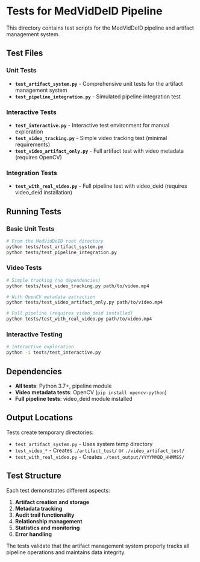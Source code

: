 # Tests for MedVidDeID Pipeline

This directory contains test scripts for the MedVidDeID pipeline and artifact management system.

## Test Files

### Unit Tests
- **`test_artifact_system.py`** - Comprehensive unit tests for the artifact management system
- **`test_pipeline_integration.py`** - Simulated pipeline integration test

### Interactive Tests
- **`test_interactive.py`** - Interactive test environment for manual exploration
- **`test_video_tracking.py`** - Simple video tracking test (minimal requirements)
- **`test_video_artifact_only.py`** - Full artifact test with video metadata (requires OpenCV)

### Integration Tests
- **`test_with_real_video.py`** - Full pipeline test with video_deid (requires video_deid installation)

## Running Tests

### Basic Unit Tests
```bash
# From the MedVidDeID root directory
python tests/test_artifact_system.py
python tests/test_pipeline_integration.py
```

### Video Tests
```bash
# Simple tracking (no dependencies)
python tests/test_video_tracking.py path/to/video.mp4

# With OpenCV metadata extraction
python tests/test_video_artifact_only.py path/to/video.mp4

# Full pipeline (requires video_deid installed)
python tests/test_with_real_video.py path/to/video.mp4
```

### Interactive Testing
```bash
# Interactive exploration
python -i tests/test_interactive.py
```

## Dependencies

- **All tests**: Python 3.7+, pipeline module
- **Video metadata tests**: OpenCV (`pip install opencv-python`)
- **Full pipeline tests**: video_deid module installed

## Output Locations

Tests create temporary directories:
- `test_artifact_system.py` - Uses system temp directory
- `test_video_*` - Creates `./artifact_test/` or `./video_artifact_test/`
- `test_with_real_video.py` - Creates `./test_output/YYYYMMDD_HHMMSS/`

## Test Structure

Each test demonstrates different aspects:

1. **Artifact creation and storage**
2. **Metadata tracking**
3. **Audit trail functionality**
4. **Relationship management**
5. **Statistics and monitoring**
6. **Error handling**

The tests validate that the artifact management system properly tracks all pipeline operations and maintains data integrity.